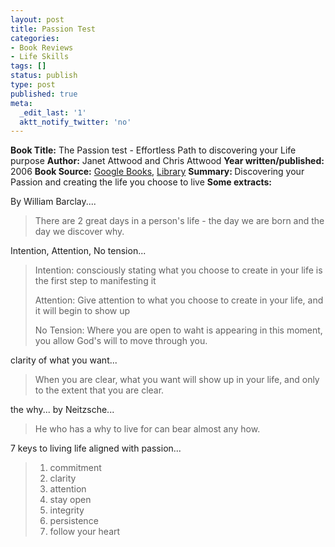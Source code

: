 ```yaml
---
layout: post
title: Passion Test
categories:
- Book Reviews
- Life Skills
tags: []
status: publish
type: post
published: true
meta:
  _edit_last: '1'
  aktt_notify_twitter: 'no'
---
```

<strong>Book Title:</strong> The Passion test - Effortless Path to discovering your Life purpose
<strong>Author:</strong> Janet Attwood and Chris Attwood
<strong>Year written/published:</strong> 2006
<strong>Book Source:</strong> <a href="http://books.google.com/books?id=e3wkZZPJWEQC&amp;dq=passion+test+attwood&amp;cd=1">Google Books</a>, <a href="http://catalogue.nlb.gov.sg/cgi-bin/cw_cgi?fullRecord+28641+3002+13071088+1+0">Library</a>
<strong>Summary: </strong>Discovering your Passion and creating the life you choose to live
<strong>Some extracts:</strong>

By William Barclay....
<blockquote>There are 2 great days in a person's life - the day we are born and the day we discover why.</blockquote>
Intention, Attention, No tension...
<blockquote>Intention: consciously stating what you choose to create in your life is the first step to manifesting it

Attention: Give attention to what you choose to create in your life, and it will begin to show up

No Tension: Where you are open to waht is appearing in this moment, you allow God's will to move through you.</blockquote>
clarity of what you want...
<blockquote>When you are clear, what you want will show up in your life, and only to the extent that you are clear.</blockquote>
the why... by Neitzsche...
<blockquote>He who has a why to live for can bear almost any how.</blockquote>
7 keys to living life aligned with passion...
<blockquote>
<ol>
	<li>commitment</li>
	<li>clarity</li>
	<li>attention</li>
	<li>stay open</li>
	<li>integrity</li>
	<li>persistence</li>
	<li>follow your heart</li>
</ol>
</blockquote>

